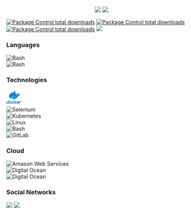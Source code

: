 
<br>
<p align = "center">
  <img src = "https://github-readme-stats.vercel.app/api?username=DenisMurynka&show_icons=true&theme=tokyonight&line_height=27">
  <img src = "https://github-readme-stats.vercel.app/api/top-langs/?username=DenisMurynka&hide=css,java,html&theme=tokyonight">
</p>


[![Package Control total downloads](https://img.shields.io/badge/Name-Denis-ff69b4)]()
[![Package Control total downloads](https://img.shields.io/badge/Sex-Yes-green)]()
[![Package Control total downloads](https://img.shields.io/badge/Gender-Engineer-yellow)]()
[![](https://img.shields.io/badge/TG-denowns-blue)](https://t.me/denowns)




<p>

### Languages
<img title="Bash" alt="Bash" width="40px" src="https://img.icons8.com/color/2x/python.png"><br><img title="Bash" alt="Bash" width="40px" src="https://img.icons8.com/color/2x/postgreesql.png">



### Technologies
<img title="Docker" alt="Docker" width="40px" src="https://raw.githubusercontent.com/github/explore/master/topics/docker/docker.png">
<br><img title="Selenium" alt="Selenium" width="40px" src="https://img.icons8.com/color/48/000000/selenium-test-automation.png">
<br><img title="Kubernetes" alt="Kubernetes" width="40px" src="https://img.icons8.com/color/2x/kubernetes.png">
<br><img title="Linux" alt="Linux" width="40px" src="https://img.icons8.com/color/2x/linux.png">
<br><img title="Bash" alt="Bash" width="40px" src="https://img.icons8.com/color/2x/jenkins.png">
<br><img title="GitLab" alt="GitLab" width="40px" src="https://img.icons8.com/color/2x/gitlab.png">
</p>

### Cloud
<img title="Amason Web Services" alt="Amason Web Services" width="40px" src="https://img.icons8.com/color/452/amazon-web-services.png">
<br><img title="Digital Ocean" alt="Digital Ocean" width="40px" src="https://img.icons8.com/windows/344/digital-ocean.png">
<br><img title="Digital Ocean" alt="Digital Ocean" width="40px" src="https://img.icons8.com/color/2x/heroku.png">

### Social Networks
[<img src="https://img.shields.io/badge/-%230077B5.svg?&style=for-the-badge&logo=linkedin&logoColor=white" />](https://www.linkedin.com/in/demnis-murynka/) 
[<img src = "https://img.shields.io/badge/-%23E4405F.svg?&style=for-the-badge&logo=instagram&logoColor=white">](https://www.instagram.com/denis.murynka/) 